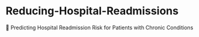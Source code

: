 # Reducing-Hospital-Readmissions
 🏥 Predicting Hospital Readmission Risk for Patients with Chronic Conditions
